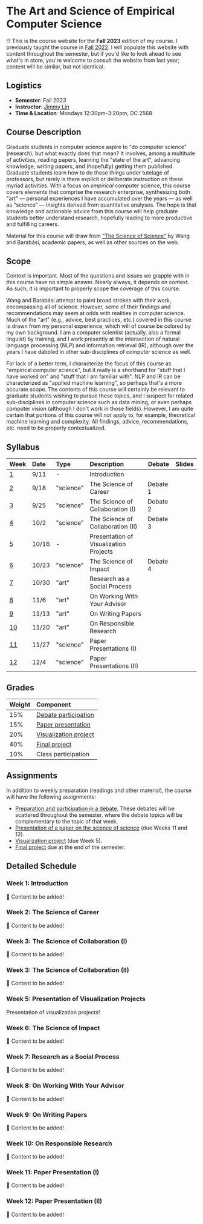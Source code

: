 # The Art and Science of Empirical Computer Science

⁉️ This is the course website for the **Fall 2023** edition of my course.
I previously taught the course in [Fall 2022](https://github.com/lintool/art-science-empirical-cs-2022f).
I will populate this website with content throughout the semester, but if you'd like to look ahead to see what's in store, you're welcome to consult the website from last year; content will be similar, but not identical.

## Logistics

+ **Semester**: Fall 2023
+ **Instructor**: [Jimmy Lin](https://cs.uwaterloo.ca/~jimmylin/)
+ **Time & Location**: Mondays 12:30pm-3:20pm, DC 2568

## Course Description

Graduate students in computer science aspire to "do computer science" (research), but what exactly does that mean?
It involves, among a multitude of activities, reading papers, learning the "state of the art", advancing knowledge, writing papers, and (hopefully) getting them published.
Graduate students learn how to do these things under tutelage of professors, but rarely is there explicit or deliberate instruction on these myriad activities.
With a focus on _empirical_ computer science, this course covers elements that comprise the research enterprise, synthesizing both "art" &mdash; personal experiences I have accumulated over the years &mdash; as well as "science" &mdash; insights derived from quantitative analyses.
The hope is that knowledge and actionable advice from this course will help graduate students better understand research, hopefully leading to more productive and fulfilling careers.

Material for this course will draw from ["The Science of Science"](https://www.dashunwang.com/book/the-science-of-science) by Wang and Barabási, academic papers, as well as other sources on the web.

## Scope

Context is important.
Most of the questions and issues we grapple with in this course have no simple answer.
Nearly always, it depends on context.
As such, it is important to properly scope the coverage of this course.

Wang and Barabási attempt to paint broad strokes with their work, encompassing all of science.
However, some of their findings and recommendations may seem at odds with realities in computer science.
Much of the "art" (e.g., advice, best practices, etc.) covered in this course is drawn from my personal experience, which will of course be colored by my own background.
I am a computer scientist (actually, also a formal linguist) by training, and I work presently at the intersection of natural language processing (NLP) and information retrieval (IR), although over the years I have dabbled in other sub-disciplines of computer science as well.

For lack of a better term, I characterize the focus of this course as "empirical computer science", but it really is a shorthand for "stuff that I have worked on" and "stuff that I am familiar with".
NLP and IR can be characterized as "applied machine learning", so perhaps that's a more accurate scope.
The contents of this course will certainly be relevant to graduate students wishing to pursue these topics, and I suspect for related sub-disciplines in computer science such as data mining, or even perhaps computer vision (although I don't work in those fields).
However, I am quite certain that portions of this course will _not_ apply to, for example, theoretical machine learning and complexity.
All findings, advice, recommendations, etc. need to be properly contextualized.

## Syllabus

| Week | Date | Type | Description | Debate | Slides  |
|:-----|:-----|:-----|:------------|--------|---------|
| [1](#week-1-introduction) | 9/11 | - | Introduction |
| [2](#week-2-the-science-of-career) | 9/18 | "science" | The Science of Career | Debate 1 |
| [3](#week-3-the-science-of-collaboration-i) | 9/25 | "science" | The Science of Collaboration (I) | Debate 2 |
| [4](#week-4-the-science-of-collaboration-ii) | 10/2 | "science" | The Science of Collaboration (II) | Debate 3 |
| [5](#week-5-presentation-of-visualization-projects) | 10/16 | - | Presentation of Visualization Projects |
| [6](#week-6-the-science-of-impact) | 10/23 | "science" | The Science of Impact |  Debate 4 |
| [7](#week-7-research-as-a-social-process) | 10/30 | "art" | Research as a Social Process |
| [8](#week-8-on-working-with-your-advisor) | 11/6 | "art" | On Working With Your Advisor |
| [9](#week-9-on-writing-papers) | 11/13 | "art" | On Writing Papers |
| [10](#week-10-on-responsible-research) | 11/20 | "art" | On Responsible Research |
| [11](#week-11-paper-presentation-i) | 11/27 | "science" | Paper Presentations (I) |
| [12](#week-12-paper-presentation-ii) | 12/4 | "science" | Paper Presentations (II) |

## Grades

| Weight | Component |
|:-------|:----------|
| 15% | [Debate participation](debates.md) |
| 15% | [Paper presentation](paper-presentation.md) |
| 20% | [Visualization project](project-vis.md) |
| 40% | [Final project](project-final.md) |
| 10% | Class participation |

## Assignments

In addition to weekly preparation (readings and other material), the course will have the following assignments:

+ [Preparation and participation in a debate.](debates.md) These debates will be scattered throughout the semester, where the debate topics will be complementary to the topic of that week.
+ [Presentation of a paper on the science of science](paper-presentation.md) (due Weeks 11 and 12).
+ [Visualization project](project-vis.md) (due Week 5).
+ [Final project](project-final.md) due at the end of the semester.

## Detailed Schedule

### Week 1: Introduction

🚧 Content to be added!

### Week 2: The Science of Career

🚧 Content to be added!

### Week 3: The Science of Collaboration (I)

🚧 Content to be added!

### Week 3: The Science of Collaboration (II)

🚧 Content to be added!

### Week 5: Presentation of Visualization Projects

Presentation of visualization projects!

### Week 6: The Science of Impact

🚧 Content to be added!

### Week 7: Research as a Social Process

🚧 Content to be added!

### Week 8: On Working With Your Advisor

🚧 Content to be added!

### Week 9: On Writing Papers

🚧 Content to be added!

### Week 10: On Responsible Research

🚧 Content to be added!

### Week 11: Paper Presentation (I)

🚧 Content to be added!

### Week 12: Paper Presentation (II)

🚧 Content to be added!

